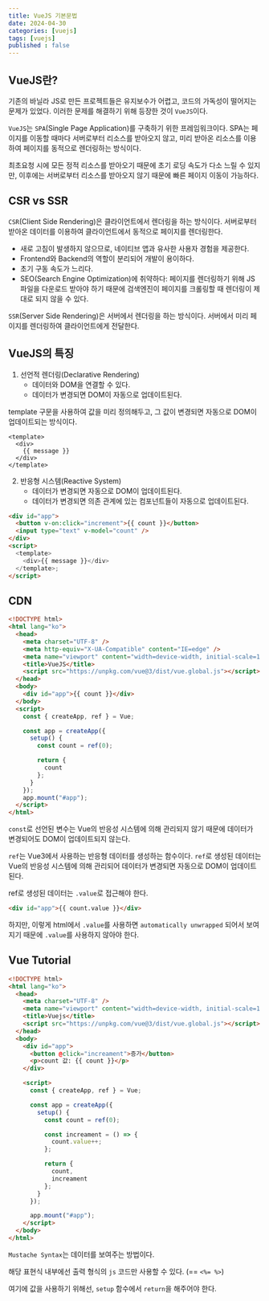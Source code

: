 ```yaml
---
title: VueJS 기본문법
date: 2024-04-30
categories: [vuejs]
tags: [vuejs]
published : false
---
```


## VueJS란?

기존의 바닐라 JS로 만든 프로젝트들은 유지보수가 어렵고, 코드의 가독성이 떨어지는 문제가 있었다. 이러한 문제를 해결하기 위해 등장한 것이 `VueJS`이다.

`VueJS`는 `SPA`(Single Page Application)를 구축하기 위한 프레임워크이다. SPA는 페이지를 이동할 때마다 서버로부터 리소스를 받아오지 않고, 미리 받아온 리소스를 이용하여 페이지를 동적으로 렌더링하는 방식이다.

최초요청 시에 모든 정적 리소스를 받아오기 때문에 초기 로딩 속도가 다소 느릴 수 있지만, 이후에는 서버로부터 리소스를 받아오지 않기 때문에 빠른 페이지 이동이 가능하다.

## CSR vs SSR

`CSR`(Client Side Rendering)은 클라이언트에서 렌더링을 하는 방식이다. 서버로부터 받아온 데이터를 이용하여 클라이언트에서 동적으로 페이지를 렌더링한다.

- 새로 고침이 발생하지 않으므로, 네이티브 앱과 유사한 사용자 경험을 제공한다.
- Frontend와 Backend의 역할이 분리되어 개발이 용이하다.
- 초기 구동 속도가 느리다.
- SEO(Search Engine Optimization)에 취약하다: 페이지를 렌더링하기 위해 JS 파일을 다운로드 받아야 하기 때문에 검색엔진이 페이지를 크롤링할 때 렌더링이 제대로 되지 않을 수 있다.

`SSR`(Server Side Rendering)은 서버에서 렌더링을 하는 방식이다. 서버에서 미리 페이지를 렌더링하여 클라이언트에게 전달한다.

## VueJS의 특징

1. 선언적 렌더링(Declarative Rendering)
   - 데이터와 DOM을 연결할 수 있다.
   - 데이터가 변경되면 DOM이 자동으로 업데이트된다.

template 구문을 사용하여 값을 미리 정의해두고, 그 값이 변경되면 자동으로 DOM이 업데이트되는 방식이다.

```vue
<template>
  <div>
    {{ message }}
  </div>
</template>
```

2. 반응형 시스템(Reactive System)
   - 데이터가 변경되면 자동으로 DOM이 업데이트된다.
   - 데이터가 변경되면 의존 관계에 있는 컴포넌트들이 자동으로 업데이트된다.

```html
<div id="app">
  <button v-on:click="increment">{{ count }}</button>
  <input type="text" v-model="count" />
</div>
<script>
  <template>
    <div>{{ message }}</div>
  </template>;
</script>
```

## CDN

```html
<!DOCTYPE html>
<html lang="ko">
  <head>
    <meta charset="UTF-8" />
    <meta http-equiv="X-UA-Compatible" content="IE=edge" />
    <meta name="viewport" content="width=device-width, initial-scale=1.0" />
    <title>VueJS</title>
    <script src="https://unpkg.com/vue@3/dist/vue.global.js"></script>
  </head>
  <body>
    <div id="app">{{ count }}</div>
  </body>
  <script>
    const { createApp, ref } = Vue;

    const app = createApp({
      setup() {
        const count = ref(0);

        return {
          count
        };
      }
    });
    app.mount("#app");
  </script>
</html>
```

`const`로 선언된 변수는 Vue의 반응성 시스템에 의해 관리되지 않기 때문에 데이터가 변경되어도 DOM이 업데이트되지 않는다.

`ref`는 Vue3에서 사용하는 반응형 데이터를 생성하는 함수이다. `ref`로 생성된 데이터는 Vue의 반응성 시스템에 의해 관리되어 데이터가 변경되면 자동으로 DOM이 업데이트된다.

ref로 생성된 데이터는 `.value`로 접근해야 한다.

```html
<div id="app">{{ count.value }}</div>
```

하지만, 이렇게 html에서 `.value`를 사용하면 `automatically unwrapped` 되어서 보여지기 때문에 `.value`를 사용하지 않아야 한다.

## Vue Tutorial

```html
<!DOCTYPE html>
<html lang="ko">
  <head>
    <meta charset="UTF-8" />
    <meta name="viewport" content="width=device-width, initial-scale=1.0" />
    <title>Vuejs</title>
    <script src="https://unpkg.com/vue@3/dist/vue.global.js"></script>
  </head>
  <body>
    <div id="app">
      <button @click="increament">증가</button>
      <p>count 값: {{ count }}</p>
    </div>

    <script>
      const { createApp, ref } = Vue;

      const app = createApp({
        setup() {
          const count = ref(0);

          const increament = () => {
            count.value++;
          };

          return {
            count,
            increament
          };
        }
      });

      app.mount("#app");
    </script>
  </body>
</html>
```

`Mustache Syntax`는 데이터를 보여주는 방법이다.

해당 표현식 내부에선 출력 형식의 `js` 코드만 사용할 수 있다. (== `<%= %>`)

여기에 값을 사용하기 위해선, `setup` 함수에서 `return`을 해주어야 한다.
